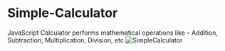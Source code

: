 # Simple-Calculator
JavaScript Calculator performs mathematical operations like – Addition, Subtraction, Multiplication, Division, etc
![SimpleCalculator](https://github.com/VINITCHAVDA/Simple-Calculator/assets/146835471/2d2d6647-9be2-4f99-b29f-ccc1200deb14)
